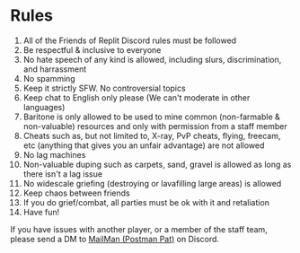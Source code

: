 # Rules

1. All of the Friends of Replit Discord rules must be followed
2. Be respectful & inclusive to everyone
3. No hate speech of any kind is allowed, including slurs, discrimination, and harrassment
4. No spamming
5. Keep it strictly SFW. No controversial topics
6. Keep chat to English only please (We can't moderate in other languages)
7. Baritone is only allowed to be used to mine common (non-farmable & non-valuable) resources and only with permission from a staff member
8. Cheats such as, but not limited to, X-ray, PvP cheats, flying, freecam, etc (anything that gives you an unfair advantage) are not allowed
9. No lag machines
10. Non-valuable duping such as carpets, sand, gravel is allowed as long as there isn't a lag issue
11. No widescale griefing (destroying or lavafilling large areas) is allowed
12. Keep chaos between friends
13. If you do grief/combat, all parties must be ok with it and retaliation
14. Have fun!

If you have issues with another player, or a member of the staff team, please send a DM to [MailMan (Postman Pat)](https://discord.com/users/713403101515743252) on Discord.
